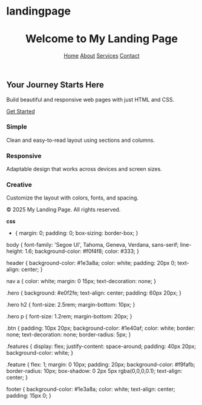 # landingpage

<!DOCTYPE html>
<html lang="en">
<head>
  <meta charset="UTF-8" />
  <meta name="viewport" content="width=device-width, initial-scale=1.0"/>
  <title>Landing Page</title>
  <link rel="stylesheet" href="style.css" />
</head>
<body>
  <header>
    <h1>Welcome to My Landing Page</h1>
    <nav>
      <a href="#">Home</a>
      <a href="#">About</a>
      <a href="#">Services</a>
      <a href="#">Contact</a>
    </nav>
  </header>

  <section class="hero">
    <h2>Your Journey Starts Here</h2>
    <p>Build beautiful and responsive web pages with just HTML and CSS.</p>
    <a href="#" class="btn">Get Started</a>
  </section>

  <section class="features">
    <div class="feature">
      <h3>Simple</h3>
      <p>Clean and easy-to-read layout using sections and columns.</p>
    </div>
    <div class="feature">
      <h3>Responsive</h3>
      <p>Adaptable design that works across devices and screen sizes.</p>
    </div>
    <div class="feature">
      <h3>Creative</h3>
      <p>Customize the layout with colors, fonts, and spacing.</p>
    </div>
  </section>

  <footer>
    <p>©️ 2025 My Landing Page. All rights reserved.</p>
  </footer>
</body>
</html>

**css**

* {
  margin: 0;
  padding: 0;
  box-sizing: border-box;
}

body {
  font-family: 'Segoe UI', Tahoma, Geneva, Verdana, sans-serif;
  line-height: 1.6;
  background-color: #f0f4f8;
  color: #333;
}

header {
  background-color: #1e3a8a;
  color: white;
  padding: 20px 0;
  text-align: center;
}

nav a {
  color: white;
  margin: 0 15px;
  text-decoration: none;
}

.hero {
  background: #e0f2fe;
  text-align: center;
  padding: 60px 20px;
}

.hero h2 {
  font-size: 2.5rem;
  margin-bottom: 10px;
}

.hero p {
  font-size: 1.2rem;
  margin-bottom: 20px;
}

.btn {
  padding: 10px 20px;
  background-color: #1e40af;
  color: white;
  border: none;
  text-decoration: none;
  border-radius: 5px;
}

.features {
  display: flex;
  justify-content: space-around;
  padding: 40px 20px;
  background-color: white;
}

.feature {
  flex: 1;
  margin: 0 10px;
  padding: 20px;
  background-color: #f9fafb;
  border-radius: 10px;
  box-shadow: 0 2px 5px rgba(0,0,0,0.1);
  text-align: center;
}

footer {
  background-color: #1e3a8a;
  color: white;
  text-align: center;
  padding: 15px 0;
}
